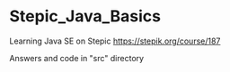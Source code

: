 # Stepic_Java_Basics
Learning Java SE on Stepic https://stepik.org/course/187

Answers and code in "src" directory

